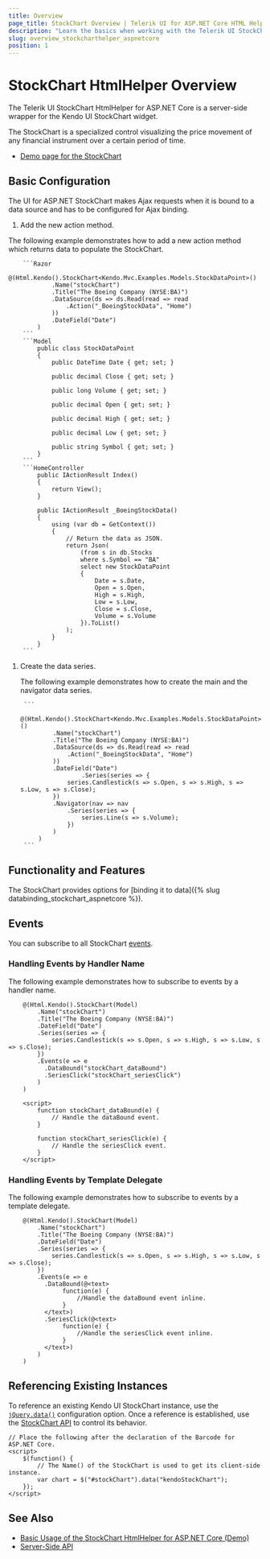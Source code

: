 ```yaml
---
title: Overview
page_title: StockChart Overview | Telerik UI for ASP.NET Core HTML Helpers
description: "Learn the basics when working with the Telerik UI StockChart HtmlHelper for ASP.NET Core (MVC 6 or ASP.NET Core MVC)."
slug: overview_stockcharthelper_aspnetcore
position: 1
---
```


# StockChart HtmlHelper Overview

The Telerik UI StockChart HtmlHelper for ASP.NET Core is a server-side wrapper for the Kendo UI StockChart widget.

The StockChart is a specialized control visualizing the price movement of any financial instrument over a certain period of time.

* [Demo page for the StockChart](https://demos.telerik.com/aspnet-core/financial/index)

## Basic Configuration

The UI for ASP.NET StockChart makes Ajax requests when it is bound to a data source and has to be configured for Ajax binding.

1. Add the new action method.

  The following example demonstrates how to add a new action method which returns data to populate the StockChart.

        ```Razor
            @(Html.Kendo().StockChart<Kendo.Mvc.Examples.Models.StockDataPoint>()
                .Name("stockChart")
                .Title("The Boeing Company (NYSE:BA)")
                .DataSource(ds => ds.Read(read => read
                    .Action("_BoeingStockData", "Home")
                ))
                .DateField("Date")
            )
        ```
        ```Model
            public class StockDataPoint
            {
                public DateTime Date { get; set; }

                public decimal Close { get; set; }

                public long Volume { get; set; }

                public decimal Open { get; set; }

                public decimal High { get; set; }

                public decimal Low { get; set; }

                public string Symbol { get; set; }
            }
        ```
        ```HomeController
            public IActionResult Index()
            {
                return View();
            }

            public IActionResult _BoeingStockData()
            {
                using (var db = GetContext())
                {
                    // Return the data as JSON.
                    return Json(
                        (from s in db.Stocks
                        where s.Symbol == "BA"
                        select new StockDataPoint
                        {
                            Date = s.Date,
                            Open = s.Open,
                            High = s.High,
                            Low = s.Low,
                            Close = s.Close,
                            Volume = s.Volume
                        }).ToList()
                    );
                }
            }
        ```

1. Create the data series.

    The following example demonstrates how to create the main and the navigator data series.

        ```
            @(Html.Kendo().StockChart<Kendo.Mvc.Examples.Models.StockDataPoint>()
                .Name("stockChart")
                .Title("The Boeing Company (NYSE:BA)")
                .DataSource(ds => ds.Read(read => read
                    .Action("_BoeingStockData", "Home")
                ))
                .DateField("Date")
                        .Series(series => {
                    series.Candlestick(s => s.Open, s => s.High, s => s.Low, s => s.Close);
                })
                .Navigator(nav => nav
                    .Series(series => {
                        series.Line(s => s.Volume);
                    })
                )
            )
        ```

## Functionality and Features

The StockChart provides options for [binding it to data]({% slug databinding_stockchart_aspnetcore %}).

## Events

You can subscribe to all StockChart [events](/api/stockchart).

### Handling Events by Handler Name

The following example demonstrates how to subscribe to events by a handler name.

```
    @(Html.Kendo().StockChart(Model)
    	.Name("stockChart")
    	.Title("The Boeing Company (NYSE:BA)")
    	.DateField("Date")
    	.Series(series => {
    	    series.Candlestick(s => s.Open, s => s.High, s => s.Low, s => s.Close);
    	})
    	.Events(e => e
    	  .DataBound("stockChart_dataBound")
    	  .SeriesClick("stockChart_seriesClick")
    	)
    )

    <script>
        function stockChart_dataBound(e) {
            // Handle the dataBound event.
        }

        function stockChart_seriesClick(e) {
            // Handle the seriesClick event.
        }
    </script>
```

### Handling Events by Template Delegate

The following example demonstrates how to subscribe to events by a template delegate.

```
    @(Html.Kendo().StockChart(Model)
    	.Name("stockChart")
    	.Title("The Boeing Company (NYSE:BA)")
    	.DateField("Date")
    	.Series(series => {
    	    series.Candlestick(s => s.Open, s => s.High, s => s.Low, s => s.Close);
    	})
    	.Events(e => e
    	  .DataBound(@<text>
    	       function(e) {
    	           //Handle the dataBound event inline.
    	       }
    	  </text>)
    	  .SeriesClick(@<text>
    	       function(e) {
    	           //Handle the seriesClick event inline.
    	       }
    	  </text>)
    	)
    )
```

## Referencing Existing Instances

To reference an existing Kendo UI StockChart instance, use the [`jQuery.data()`](https://api.jquery.com/jQuery.data/) configuration option. Once a reference is established, use the [StockChart API](/api/stockchart) to control its behavior.

    // Place the following after the declaration of the Barcode for ASP.NET Core.
    <script>
        $(function() {
            // The Name() of the StockChart is used to get its client-side instance.
            var chart = $("#stockChart").data("kendoStockChart");
        });
    </script>

## See Also

* [Basic Usage of the StockChart HtmlHelper for ASP.NET Core (Demo)](https://demos.telerik.com/aspnet-core/financial/index)
* [Server-Side API](/api/stockchart)
